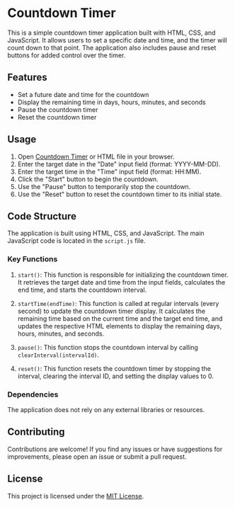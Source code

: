 # Countdown Timer

This is a simple countdown timer application built with HTML, CSS, and JavaScript. It allows users to set a specific date and time, and the timer will count down to that point. The application also includes pause and reset buttons for added control over the timer.

## Features

- Set a future date and time for the countdown
- Display the remaining time in days, hours, minutes, and seconds
- Pause the countdown timer
- Reset the countdown timer

## Usage

1. Open [Countdown Timer](https://count-down-timer-cr.netlify.app) or HTML file in your browser.
2. Enter the target date in the "Date" input field (format: YYYY-MM-DD).
3. Enter the target time in the "Time" input field (format: HH:MM).
4. Click the "Start" button to begin the countdown.
5. Use the "Pause" button to temporarily stop the countdown.
6. Use the "Reset" button to reset the countdown timer to its initial state.

## Code Structure

The application is built using HTML, CSS, and JavaScript. The main JavaScript code is located in the `script.js` file.

### Key Functions

1. `start()`: This function is responsible for initializing the countdown timer. It retrieves the target date and time from the input fields, calculates the end time, and starts the countdown interval.

2. `startTime(endTime)`: This function is called at regular intervals (every second) to update the countdown timer display. It calculates the remaining time based on the current time and the target end time, and updates the respective HTML elements to display the remaining days, hours, minutes, and seconds.

3. `pause()`: This function stops the countdown interval by calling `clearInterval(intervalId)`.

4. `reset()`: This function resets the countdown timer by stopping the interval, clearing the interval ID, and setting the display values to 0.

### Dependencies

The application does not rely on any external libraries or resources.

## Contributing

Contributions are welcome! If you find any issues or have suggestions for improvements, please open an issue or submit a pull request.

## License

This project is licensed under the [MIT License](LICENSE).
